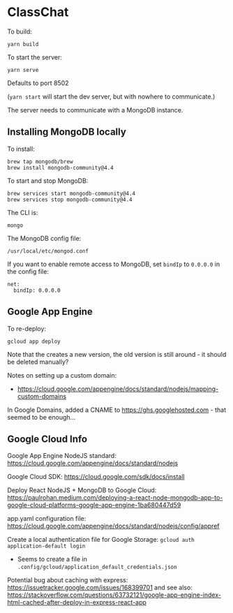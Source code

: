 # ClassChat

To build:

    yarn build
    
To start the server:

    yarn serve
    
Defaults to port 8502

(`yarn start` will start the dev server, but with nowhere to communicate.)

The server needs to communicate with a MongoDB instance. 

## Installing MongoDB locally

To install:

    brew tap mongodb/brew
    brew install mongodb-community@4.4
    
To start and stop MongoDB:

    brew services start mongodb-community@4.4
    brew services stop mongodb-community@4.4
    
The CLI is:

    mongo

The MongoDB config file:

    /usr/local/etc/mongod.conf
    
If you want to enable remote access to MongoDB, set `bindIp` to `0.0.0.0` in the config file:

    net:
      bindIp: 0.0.0.0


## Google App Engine

To re-deploy:

    gcloud app deploy

Note that the creates a new version, the old version is still around - it should be deleted manually?

Notes on setting up a custom domain: 

- https://cloud.google.com/appengine/docs/standard/nodejs/mapping-custom-domains

In Google Domains, added a CNAME to https://ghs.googlehosted.com - that seemed to be enough...



## Google Cloud Info

Google App Engine NodeJS standard: https://cloud.google.com/appengine/docs/standard/nodejs

Google Cloud SDK:  https://cloud.google.com/sdk/docs/install

Deploy React NodeJS + MongoDB to Google Cloud:  https://paulrohan.medium.com/deploying-a-react-node-mongodb-app-to-google-cloud-platforms-google-app-engine-1ba680447d59

app.yaml configuration file:  https://cloud.google.com/appengine/docs/standard/nodejs/config/appref

Create a local authentication file for Google Storage: `gcloud auth application-default login`

- Seems to create a file in `.config/gcloud/application_default_credentials.json`

Potential bug about caching with express:  https://issuetracker.google.com/issues/168399701   and see also:  https://stackoverflow.com/questions/63732121/google-app-engine-index-html-cached-after-deploy-in-express-react-app
